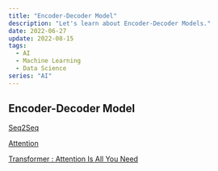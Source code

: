 ```yaml
---
title: "Encoder-Decoder Model"
description: "Let's learn about Encoder-Decoder Models."
date: 2022-06-27
update: 2022-08-15
tags:
  - AI
  - Machine Learning
  - Data Science
series: "AI"
---
```


## Encoder-Decoder Model

[Seq2Seq](Seq2Seq/)

[Attention](Attention/)

[Transformer : Attention Is All You Need](Transformer%20Attention%20Is%20All%20You%20Need/)